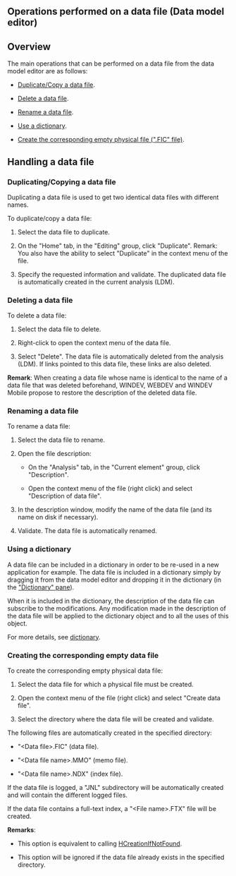 


## Operations performed on a data file (Data model editor)
			



<a name="NOTE1"></a>
<a name="NOTE1_1"></a>


## Overview
<a name="overview_ELTTEXTE000189"></a>
The main operations that can be performed on a data file from the data model editor are as follows:

- [Duplicate/Copy a data file](#NOTE2_1).

- [Delete a data file](#NOTE2_2).

- [Rename a data file](#NOTE2_3).

- [Use a dictionary](#NOTE2_4).

- [Create the corresponding empty physical file (".FIC" file)](#NOTE2_5).




<a name="NOTE2"></a>
<a name="NOTE2_1"></a>


## Handling a data file
<a name="handling_data_file_ELTTEXTE000213"></a>


### Duplicating/Copying a data file
<a name="duplicatingcopying_data_file_ELTPARAGRAPHE000034"></a>

Duplicating a data file is used to get two identical data files with different names.

To duplicate/copy a data file:

1. Select the data file to duplicate.

2. On the "Home" tab, in the "Editing" group, click "Duplicate". 
	Remark: You also have the ability to select "Duplicate" in the context menu of the file. 

3. Specify the requested information and validate. The duplicated data file is automatically created in the current analysis (LDM).



<a name="NOTE2_2"></a>


### Deleting a data file
<a name="deleting_data_file_ELTPARAGRAPHE000061"></a>

To delete a data file:

1. Select the data file to delete.

2. Right-click to open the context menu of the data file.

3. Select "Delete". The data file is automatically deleted from the analysis (LDM). If links pointed to this data file, these links are also deleted.




**Remark**: When creating a data file whose name is identical to the name of a data file that was deleted beforehand, WINDEV, WEBDEV and WINDEV Mobile propose to restore the description of the deleted data file.
<a name="NOTE2_3"></a>


### Renaming a data file
<a name="renaming_data_file_ELTPARAGRAPHE000074"></a>

To rename a data file:

1. Select the data file to rename.

2. Open the file description: 

	- On the "Analysis" tab, in the "Current element" group, click "Description".

	- Open the context menu of the file (right click) and select "Description of data file". 




3. In the description window, modify the name of the data file (and its name on disk if necessary). 

4. Validate. The data file is automatically renamed.



<a name="NOTE2_4"></a>


### Using a dictionary
<a name="using_dictionary_ELTPARAGRAPHE000101"></a>

A data file can be included in a dictionary in order to be re-used in a new application for example. The data file is included in a dictionary simply by dragging it from the data model editor and dropping it in the dictionary (in the ["Dictionary" pane](../Editeurs/2027014.md)).

When it is included in the dictionary, the description of the data file can subscribe to the modifications. Any modification made in the description of the data file will be applied to the dictionary object and to all the uses of this object.

For more details, see [dictionary](../Editeurs/2023002.md).
<a name="NOTE2_5"></a>


### Creating the corresponding empty data file
<a name="creating_the_corresponding_empty_data_file_ELTPARAGRAPHE000118"></a>

To create the corresponding empty physical data file:

1. Select the data file for which a physical file must be created.

2. Open the context menu of the file (right click) and select "Create data file".

3. Select the directory where the data file will be created and validate.




The following files are automatically created in the specified directory:

- "&lt;Data file&gt;.FIC" (data file).

- "&lt;Data file name&gt;.MMO" (memo file).

- "&lt;Data file name&gt;.NDX" (index file).




If the data file is logged, a "JNL" subdirectory will be automatically created and will contain the different logged files.

If the data file contains a full-text index, a "&lt;File name&gt;.FTX" file will be created. 

**Remarks**:

- This option is equivalent to calling [HCreationIfNotFound](../WDLang4/3044254.md).

- This option will be ignored if the data file already exists in the specified directory.





